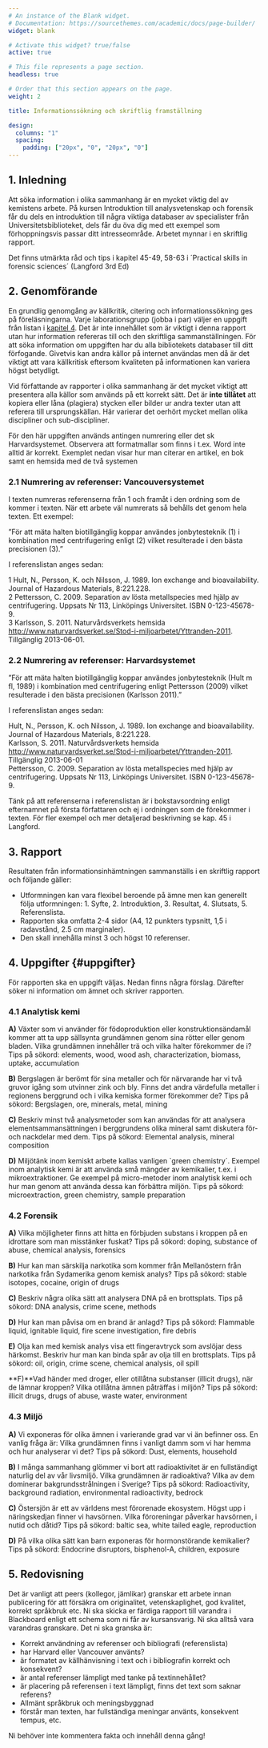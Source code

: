 ```yaml
---
# An instance of the Blank widget.
# Documentation: https://sourcethemes.com/academic/docs/page-builder/
widget: blank

# Activate this widget? true/false
active: true

# This file represents a page section.
headless: true

# Order that this section appears on the page.
weight: 2

title: Informationssökning och skriftlig framställning

design:
  columns: "1"
  spacing:
    padding: ["20px", "0", "20px", "0"]
---
```


## 1. Inledning
Att söka information i olika sammanhang är en mycket viktig del av kemistens arbete. På kursen Introduktion till analysvetenskap och forensik får du dels en introduktion till några viktiga databaser av specialister från Universitetsbiblioteket, dels får du öva dig med ett exempel som förhoppningsvis passar ditt intresseområde. Arbetet mynnar i en skriftlig rapport. 

Det finns utmärkta råd och tips i kapitel 45-49, 58-63 i ´Practical skills in forensic sciences´ (Langford 3rd Ed)

## 2. Genomförande 
En grundlig genomgång av källkritik, citering och informationssökning ges på föreläsningarna. Varje laborationsgrupp (jobba i par) väljer en uppgift från listan i [kapitel 4](#uppgifter). Det är inte innehållet som är viktigt i denna rapport utan hur information refereras till och den skriftliga sammanställningen. För att söka information om uppgiften har du alla bibliotekets databaser till ditt förfogande. Givetvis kan andra källor på internet användas men då är det viktigt att vara källkritisk eftersom kvaliteten på informationen kan variera högst betydligt. 

Vid författande av rapporter i olika sammanhang är det mycket viktigt att presentera alla källor som används på ett korrekt sätt. Det är **inte tillåtet** att kopiera eller låna (plagiera) stycken eller bilder ur andra texter utan att referera till ursprungskällan. Här varierar det oerhört mycket mellan olika discipliner och sub-discipliner. 

För den här uppgiften används antingen numrering eller det sk Harvardsystemet. Observera att formatmallar som finns i t.ex. Word inte alltid är korrekt. Exemplet nedan visar hur man citerar en artikel, en bok samt en hemsida med de två systemen

### 2.1 Numrering av referenser: Vancouversystemet
I texten numreras referenserna från 1 och framåt i den ordning som de kommer i texten. När ett arbete väl numrerats så behålls det genom hela texten. Ett exempel: 

”För att mäta halten biotillgänglig koppar användes jonbytesteknik (1) i kombination med centrifugering enligt (2) vilket resulterade i den bästa precisionen (3).”

I referenslistan anges sedan: 

1 Hult, N., Persson, K. och Nilsson, J. 1989. Ion exchange and bioavailability. Journal of Hazardous Materials, 8:221.228.  
2 Pettersson, C. 2009. Separation av lösta metallspecies med hjälp av centrifugering. Uppsats Nr 113, Linköpings Universitet. ISBN 0-123-45678-9.  
3 Karlsson, S. 2011. Naturvårdsverkets hemsida http://www.naturvardsverket.se/Stod-i-miljoarbetet/Yttranden-2011. Tillgänglig 2013-06-01.  


### 2.2 Numrering av referenser: Harvardsystemet 
”För att mäta halten biotillgänglig koppar användes jonbytesteknik (Hult m fl, 1989) i kombination med centrifugering enligt Pettersson (2009) vilket resulterade i den bästa precisionen (Karlsson 2011).”

I referenslistan anges sedan:

Hult, N., Persson, K. och Nilsson, J. 1989. Ion exchange and bioavailability. Journal of Hazardous Materials, 8:221.228.  
Karlsson, S. 2011. Naturvårdsverkets hemsida http://www.naturvardsverket.se/Stod-i-miljoarbetet/Yttranden-2011. Tillgänglig 2013-06-01  
Pettersson, C. 2009. Separation av lösta metallspecies med hjälp av centrifugering. Uppsats Nr 113, Linköpings Universitet. ISBN 0-123-45678-9.

Tänk på att referenserna i referenslistan är i bokstavsordning enligt efternamnet på första författaren och ej i ordningen som de förekommer i texten. För fler exempel och mer detaljerad beskrivning se kap. 45 i Langford.


## 3. Rapport 
Resultaten från informationsinhämtningen sammanställs i en skriftlig rapport och följande gäller: 
-	Utformningen kan vara flexibel beroende på ämne men kan generellt följa utformningen: 1. Syfte, 2. Introduktion, 3. Resultat, 4. Slutsats, 5. Referenslista. 
-	Rapporten ska omfatta 2-4 sidor (A4, 12 punkters typsnitt, 1,5 i radavstånd, 2.5 cm marginaler). 
-	Den skall innehålla minst 3 och högst 10 referenser. 


## 4. Uppgifter {#uppgifter}
För rapporten ska en uppgift väljas. Nedan finns några förslag. Därefter söker ni information om ämnet och skriver rapporten. 

### 4.1 Analytisk kemi 

**A)** Växter som vi använder för födoproduktion eller konstruktionsändamål kommer att ta upp sällsynta grundämnen genom sina rötter eller genom bladen. Vilka grundämnen innehåller trä och vilka halter förekommer de i? 
Tips på sökord: elements, wood, wood ash, characterization, biomass, uptake, accumulation

**B)** Bergslagen är berömt för sina metaller och för närvarande har vi två gruvor igång som utvinner zink och bly. Finns det andra värdefulla metaller i regionens berggrund och i vilka kemiska former förekommer de? 
Tips på sökord: Bergslagen, ore, minerals, metal, mining 

**C)** Beskriv minst två analysmetoder som kan användas för att analysera elementsammansättningen i berggrundens olika mineral samt diskutera för- och nackdelar med dem. 
Tips på sökord: Elemental analysis, mineral composition 

**D)** Miljötänk inom kemiskt arbete kallas vanligen `green chemistry´. Exempel inom analytisk kemi är att använda små mängder av kemikalier, t.ex. i mikroextraktioner. Ge exempel på micro-metoder inom analytisk kemi och hur man genom att använda dessa kan förbättra miljön. Tips på sökord: microextraction, green chemistry, sample preparation


### 4.2 Forensik

**A)** Vilka möjligheter finns att hitta en förbjuden substans i kroppen på en idrottare som man misstänker fuskat? Tips på sökord: doping, substance of abuse, chemical analysis, forensics

**B)** Hur kan man särskilja narkotika som kommer från Mellanöstern från narkotika från Sydamerika genom kemisk analys? Tips på sökord: stable isotopes, cocaine, origin of drugs

**C)** Beskriv några olika sätt att analysera DNA på en brottsplats. Tips på sökord: DNA analysis, crime scene, methods

**D)** Hur kan man påvisa om en brand är anlagd? Tips på sökord: Flammable liquid, ignitable liquid, fire scene investigation, fire debris

**E)** Olja kan med kemisk analys visa ett fingeravtryck som avslöjar dess härkomst. Beskriv hur man kan binda spår av olja till en brottsplats. Tips på sökord: oil, origin, crime scene, chemical analysis, oil spill 

**F)**Vad händer med droger, eller otillåtna substanser (illicit drugs), när de lämnar kroppen? Vilka otillåtna ämnen påträffas i miljön? Tips på sökord: illicit drugs, drugs of abuse, waste water, environment


### 4.3 Miljö 

**A)** Vi exponeras för olika ämnen i varierande grad var vi än befinner oss. En vanlig fråga är: Vilka grundämnen finns i vanligt damm som vi har hemma och hur analyserar vi det? 
Tips på sökord: Dust, elements, household 

**B)** I många sammanhang glömmer vi bort att radioaktivitet är en fullständigt naturlig del av vår livsmiljö. Vilka grundämnen är radioaktiva? Vilka av dem dominerar bakgrundsstrålningen i Sverige? 
Tips på sökord: Radioactivity, background radiation, environmental radioactivity, bedrock 

**C)** Östersjön är ett av världens mest förorenade ekosystem. Högst upp i näringskedjan finner vi havsörnen. Vilka föroreningar påverkar havsörnen, i nutid och dåtid? Tips på sökord: baltic sea, white tailed eagle, reproduction

**D)** På vilka olika sätt kan barn exponeras för hormonstörande kemikalier? Tips på sökord: Endocrine disruptors, bisphenol-A, children, exposure


## 5. Redovisning 
Det är vanligt att peers (kollegor, jämlikar) granskar ett arbete innan publicering för att försäkra om originalitet, vetenskaplighet, god kvalitet, korrekt språkbruk etc. Ni ska skicka er färdiga rapport till varandra i Blackboard enligt ett schema som ni får av kursansvarig. Ni ska alltså vara varandras granskare. Det ni ska granska är: 

- Korrekt användning av referenser och bibliografi (referenslista)
- har Harvard eller Vancouver använts?
- är formatet av källhänvisning i text och i bibliografin korrekt och konsekvent?
- är antal referenser lämpligt med tanke på textinnehållet?
- är placering på referensen i text lämpligt, finns det text som saknar referens?
- Allmänt språkbruk och meningsbyggnad
- förstår man texten, har fullständiga meningar använts, konsekvent tempus, etc.

Ni behöver inte kommentera fakta och innehåll denna gång! 


